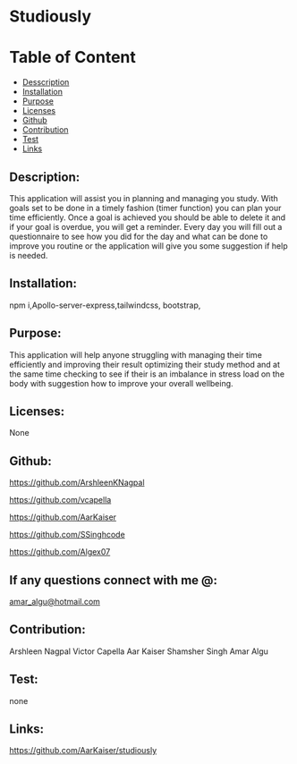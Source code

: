 # Studiously
  

  # Table of Content
  * [Desscription](#description)
  * [Installation](#installation)
  * [Purpose](#purpose)
  * [Licenses](#licenses)
  * [Github](#github)
  * [Contribution](#contribution)
  * [Test](#test)
  * [Links](#links)

  ## Description:
  This application will assist you in planning and managing you study. With goals set to be done in a timely fashion (timer function) you can plan your time efficiently. Once a goal is achieved you should be able to delete it and if your goal is overdue, you will get a reminder. Every day you will fill out a questionnaire to see how you did for the day and what can be done to improve you routine or the application will give you some suggestion if help is needed.
  
   
  ## Installation:
  npm i,Apollo-server-express,tailwindcss, bootstrap,

  ## Purpose:
  This application will help anyone struggling with managing their time efficiently and improving their result optimizing their study method and at the same time checking to see if their is an imbalance in stress load on the body with suggestion how to improve your overall wellbeing.

  ## Licenses:
  None

  ## Github:
  https://github.com/ArshleenKNagpal

  https://github.com/vcapella

  https://github.com/AarKaiser

  https://github.com/SSinghcode

  https://github.com/Algex07

  ## If any questions connect with me @:
  amar_algu@hotmail.com

  ## Contribution:
  Arshleen Nagpal
  Victor Capella
  Aar Kaiser
  Shamsher Singh
  Amar Algu

  ## Test:
  none

  ## Links:
  https://github.com/AarKaiser/studiously

  
 
